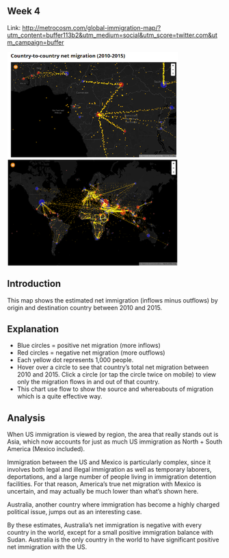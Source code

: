 Week 4
---
Link: http://metrocosm.com/global-immigration-map/?utm_content=buffer113b2&utm_medium=social&utm_score=twitter.com&utm_campaign=buffer

<img src="https://github.com/ColdCode0214/pictures/blob/main/reflection-week4-1.png" width = "400" height = "250" alt="" align=center />

<img src="https://github.com/ColdCode0214/pictures/blob/main/reflection-week4-2.png" width = "400" height = "250" alt="" align=center />


Introduction
---
This map shows the estimated net immigration (inflows minus outflows) by origin and destination country between 2010 and 2015.


Explanation
---
- Blue circles = positive net migration (more inflows)
- Red circles = negative net migration (more outflows)
- Each yellow dot represents 1,000 people.
- Hover over a circle to see that country’s total net migration between 2010 and 2015. 
  Click a circle (or tap the circle twice on mobile) to view only the migration flows in and out of that country.
- This chart use flow to show the source and whereabouts of migration which is a quite effective way.

Analysis
---
When US immigration is viewed by region, the area that really stands out is Asia, 
which now accounts for just as much US immigration as North + South America (Mexico included).

Immigration between the US and Mexico is particularly complex, 
since it involves both legal and illegal immigration as well as temporary laborers, deportations, and a large number of people living in immigration detention facilities. 
For that reason, America’s true net migration with Mexico is uncertain, and may actually be much lower than what’s shown here. 

Australia, another country where immigration has become a highly charged political issue, jumps out as an interesting case.

By these estimates, Australia’s net immigration is negative with every country in the world, 
except for a small positive immigration balance with Sudan. 
Australia is the only country in the world to have significant positive net immigration with the US.
  
